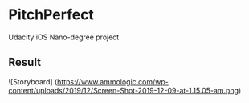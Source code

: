 # PitchPerfect
Udacity iOS Nano-degree project

## Result
![Storyboard]
(https://www.ammologic.com/wp-content/uploads/2019/12/Screen-Shot-2019-12-09-at-1.15.05-am.png)
